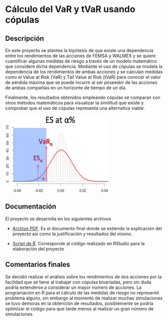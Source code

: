 # Cálculo del VaR y tVaR usando cópulas

## Descripción

En este proyecto se plantea la hipótesis de que existe una dependencia entre los rendimientos de las acciones de FEMSA y WALMEX y se quiere cuantificar algunas medidas de riesgo a través de un modelo matemático que considere dicha dependencia. Mediante el uso de cópulas se modela la dependencia de los rendimientos de ambas acciones y se calculan medidas como el Value at Risk (VaR) y Tail Value at Risk (tVaR) para conocer el valor de pérdida máxima que se puede incurrir al ser poseedor de las acciones de ambas compañías en un horizonte de tiempo de un día. 

Finalmente, los resultados obtenidos empleando cópulas se comparan con otros métodos matemáticos para visualizar la similitud que existe y comprobar que el uso de cópulas representa una alternativa viable.

<img src= "https://raw.githubusercontent.com/CarlosCamposs/Value-at-Risk/master/imagen/VaR.jpg" height="250" alt="VaR" align="center">

## Documentación
El proyecto se desarrolla en los siguientes archivos

- [Archivo PDF](https://github.com/CarlosCamposs/Value-at-Risk/blob/main/(PDF)%20Calculo%20del%20VaR%20y%20tVaR%20usando%20copulas.pdf). Es el documento final donde se extiende la explicación del proyecto así como la justificación y resultados del mismo.

- [Script de R](https://github.com/CarlosCamposs/Value-at-Risk/blob/main/(R)%20Codigo.R). Corresponde al código realizado en RStudio para la elaboración del proyecto 

## Comentarios finales

Se decidió realizar el análisis sobre los rendimientos de dos acciones por la facilidad que se tiene al trabajar con cópulas bivariadas, pero sin duda podría extenderse a considerar un mayor número de acciones. La programación en R para el cálculo de las medidas de riesgo no representó problema alguno, sin embargo al momento de realizar muchas simulaciones se tuvo demoras en la obtención de resultados, posiblemente se podría optimizar el código para que tarde menos al realizar un gran número de simulaciones.
